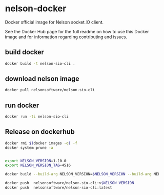 # nelson-docker

Docker official image for Nelson socket.IO client.

See the Docker Hub page for the full readme on how to use this Docker image and for information regarding contributing and issues.

## build docker

```bash
docker build -t nelson-sio-cli .
```

## download nelson image

```bash
docker pull nelsonsoftware/nelson-sio-cli
```

## run docker

```bash
docker run -ti nelson-sio-cli
```

## Release on dockerhub

```bash
docker rmi $(docker images -q) -f
docker system prune -a


export NELSON_VERSION=1.10.0
export NELSON_VERSION_TAG=4516

docker build --build-arg NELSON_VERSION=$NELSON_VERSION --build-arg NELSON_VERSION_TAG=$NELSON_VERSION_TAG -t nelsonsoftware/nelson-sio-cli:latest -t nelsonsoftware/nelson-sio-cli:v$NELSON_VERSION .

docker push  nelsonsoftware/nelson-sio-cli:v$NELSON_VERSION
docker push  nelsonsoftware/nelson-sio-cli:latest

```
